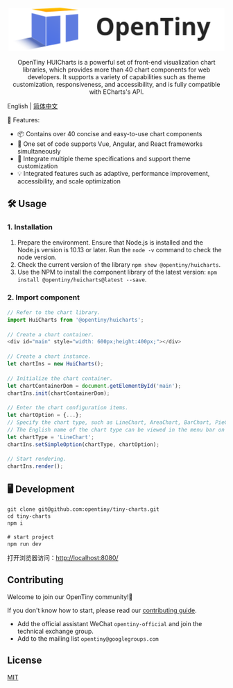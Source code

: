 <p align="center">
  <a href="https://opentiny.design/tiny-vue" target="_blank" rel="noopener noreferrer">
    <img alt="OpenTiny Logo" src="logo.svg" height="100" style="max-width:100%;">
  </a>
</p>

<p align="center">OpenTiny HUICharts is a powerful set of front-end visualization chart libraries, which provides more than 40 chart components for web developers. It supports a variety of capabilities such as theme customization, responsiveness, and accessibility, and is fully compatible with ECharts's API.</p>

English | [简体中文](README.zh-CN.md)

🌈 Features:

- 📦  Contains over 40 concise and easy-to-use chart components
- 🖖  One set of code supports Vue, Angular, and React frameworks simultaneously
- 🎨  Integrate multiple theme specifications and support theme customization
- 💡  Integrated features such as adaptive, performance improvement, accessibility, and scale optimization

## 🛠️ Usage

### 1. Installation

1. Prepare the environment. Ensure that Node.js is installed and the Node.js version is 10.13 or later. Run the `node -v` command to check the node version.
2. Check the current version of the library `npm show @opentiny/huicharts`.
3. Use the NPM to install the component library of the latest version: `npm install @opentiny/huicharts@latest --save`.

### 2. Import component

```javascript
// Refer to the chart library.
import HuiCharts from '@opentiny/huicharts';

// Create a chart container.
<div id="main" style="width: 600px;height:400px;"></div>

// Create a chart instance.
let chartIns = new HuiCharts();

// Initialize the chart container.
let chartContainerDom = document.getElementById('main');
chartIns.init(chartContainerDom);

// Enter the chart configuration items.
let chartOption = {...};
// Specify the chart type, such as LineChart, AreaChart, BarChart, PieChart, GaugeChart, RadarChart, ProcessChart, and BubbleChart.
// The English name of the chart type can be viewed in the menu bar on the left of the document.
let chartType = 'LineChart';
chartIns.setSimpleOption(chartType, chartOption);

// Start rendering.
chartIns.render();
```

## 🖥️ Development

```shell
git clone git@github.com:opentiny/tiny-charts.git
cd tiny-charts
npm i

# start project
npm run dev
```

打开浏览器访问：[http://localhost:8080/](http://localhost:8080/)

## Contributing

Welcome to join our OpenTiny community!🎉

If you don't know how to start, please read our [contributing guide](CONTRIBUTING.md).

- Add the official assistant WeChat `opentiny-official` and join the technical exchange group.
- Add to the mailing list `opentiny@googlegroups.com`
## License

[MIT](LICENSE)

